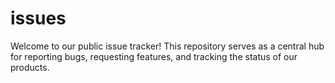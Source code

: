 # issues
Welcome to our public issue tracker! This repository serves as a central hub for reporting bugs, requesting features, and tracking the status of our products.
